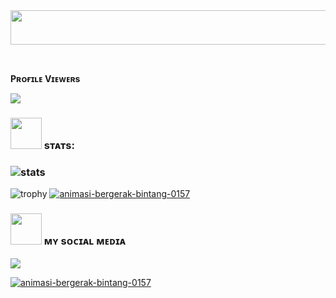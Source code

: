 <img src="https://readme-typing-svg.herokuapp.com?font=Kaushan+Script&size=40&duration=3500&color=447FF7&background=FFFFFF00&center=true&vCenter=true&width=650&height=55&lines=Hey!+It's+Mogambo+%F0%9F%91%8B%F0%9F%8F%BB;I+am+a+Fullstack+Developer+%F0%9F%A7%91%F0%9F%8F%BB%E2%80%8D%F0%9F%92%BB;I+am+from+India+🇮🇳;Tech+%F0%9F%93%88;Please+Support+Subscribe+and+Follow+%E2%9A%99%EF%B8%8F" alt="" width="650" height="55">



<br><p align="left"><b>Pʀᴏғɪʟᴇ Vɪᴇᴡᴇʀs</b></p>  
<p align="left"><img align="center" src="https://profile-counter.glitch.me/{MOGAMBO-XD}/count.svg"/></p>
 


### <img src="https://media.giphy.com/media/IqgySmxEgP0rs40ZMB/giphy.gif" width="50"> sᴛᴀᴛs:
<p>

### ![stats](https://github-readme-stats.vercel.app/api?username=MOGAMBO-XD&show_icons=true&count_private=true&title_color=f7d745&text_color=b2d76c&icon_color=6562af&bg_color=00000000&hide=bg-color&hide_border=false)
![trophy](https://github-profile-trophy.vercel.app/?username=MOGAMBO-XD&theme=juicyfresh&no-bg=true&no-frame=true&column=4&")
<a href="https://www.gambaranimasi.org/cat-bintang-280.htm"><img src="https://www.gambaranimasi.org/data/media/280/animasi-bergerak-bintang-0157.gif" border="0" alt="animasi-bergerak-bintang-0157" /></a>
    <p align="center">

### <img src="https://media.giphy.com/media/VgCDAzcKvsR6OM0uWg/giphy.gif" width="50"> ᴍʏ sᴏᴄɪᴀʟ ᴍᴇᴅɪᴀ
<p>
    <a href="https://t.me/itsmleave" target="blank"><img src="https://img.icons8.com/nolan/55/telegram-app.png" /></a>
   
<a href="https://www.gambaranimasi.org/cat-bintang-280.htm"><img src="https://www.gambaranimasi.org/data/media/280/animasi-bergerak-bintang-0157.gif" border="0" alt="animasi-bergerak-bintang-0157" /></a>
    <p align="center"> 

